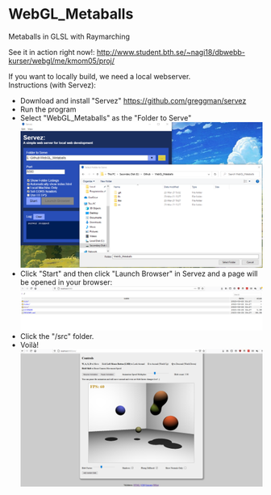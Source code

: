 # WebGL_Metaballs
Metaballs in GLSL with Raymarching

See it in action right now!: http://www.student.bth.se/~nagi18/dbwebb-kurser/webgl/me/kmom05/proj/

If you want to locally build, we need a local webserver.  
Instructions (with Servez):  
- Download and install "Servez" https://github.com/greggman/servez
- Run the program  
- Select "WebGL_Metaballs" as the "Folder to Serve"  
![Alt text](/servez_folderselect.png?raw=true "Servez Setup")  
- Click "Start" and then click "Launch Browser" in Servez and a page will be opened in your browser:  
![Alt text](/servez_folderview.png?raw=true "Folder View")  
- Click the "/src" folder.  
- Voilà!  
![Alt text](/src_clicked.png?raw=true "Metaballs") 


